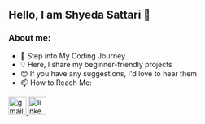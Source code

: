 <h2 align="left">Hello, I am Shyeda Sattari 👋</h2>

### About me:

- 🔭 Step into My Coding Journey
- 💡 Here, I share my beginner-friendly projects
- 😊 If you have any suggestions, I'd love to hear them
- 📫 How to Reach Me: 

<div align="left">
  <a href="mailto:58sheydasattari58@gmail.com" target="_blank">
    <img src="https://img.shields.io/static/v1?message=Gmail&logo=gmail&label=&color=D14836&logoColor=white&labelColor=&style=for-the-badge" height="35" alt="gmail logo"  />
  </a>
  <a href="www.linkedin.com/in/sheydasattari" target="_blank">
    <img src="https://img.shields.io/static/v1?message=LinkedIn&logo=linkedin&label=&color=0077B5&logoColor=white&labelColor=&style=for-the-badge" height="35" alt="linkedin logo"  />
  </a>
  
</div>
